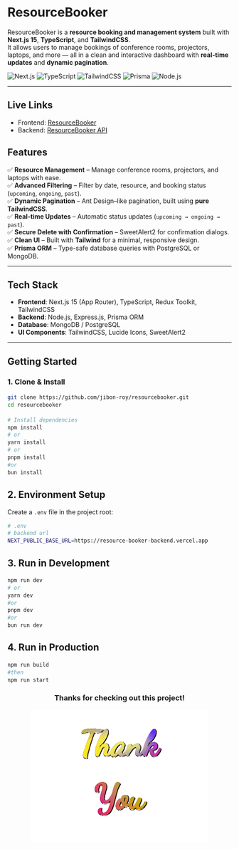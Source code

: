# ResourceBooker

ResourceBooker is a **resource booking and management system** built with **Next.js 15**, **TypeScript**, and **TailwindCSS**.  
It allows users to manage bookings of conference rooms, projectors, laptops, and more — all in a clean and interactive dashboard with **real-time updates** and **dynamic pagination**.

![Next.js](https://img.shields.io/badge/Next.js-15-black?style=flat&logo=next.js)
![TypeScript](https://img.shields.io/badge/TypeScript-5-blue?style=flat&logo=typescript)
![TailwindCSS](https://img.shields.io/badge/TailwindCSS-3.4-06B6D4?style=flat&logo=tailwind-css)
![Prisma](https://img.shields.io/badge/Prisma-ORM-blue?style=flat&logo=prisma)
![Node.js](https://img.shields.io/badge/Node.js-Express-green?style=flat&logo=node.js)

---

## Live Links

- Frontend: [ResourceBooker](https://resourcebooker.vercel.app)
- Backend: [ResourceBooker API](https://resource-booker-backend.vercel.app)

## Features

✅ **Resource Management** – Manage conference rooms, projectors, and laptops with ease.  
✅ **Advanced Filtering** – Filter by date, resource, and booking status (`upcoming`, `ongoing`, `past`).  
✅ **Dynamic Pagination** – Ant Design–like pagination, built using **pure TailwindCSS**.  
✅ **Real-time Updates** – Automatic status updates (`upcoming → ongoing → past`).  
✅ **Secure Delete with Confirmation** – SweetAlert2 for confirmation dialogs.  
✅ **Clean UI** – Built with **Tailwind** for a minimal, responsive design.  
✅ **Prisma ORM** – Type-safe database queries with PostgreSQL or MongoDB.

---

## Tech Stack

- **Frontend**: Next.js 15 (App Router), TypeScript, Redux Toolkit, TailwindCSS
- **Backend**: Node.js, Express.js, Prisma ORM
- **Database**: MongoDB / PostgreSQL
- **UI Components**: TailwindCSS, Lucide Icons, SweetAlert2

---

## Getting Started

### 1️. Clone & Install

```bash
git clone https://github.com/jibon-roy/resourcebooker.git
cd resourcebooker

# Install dependencies
npm install
# or
yarn install
# or
pnpm install
#or
bun install
```

## 2. Environment Setup

Create a `.env` file in the project root:

```bash
# .env
# backend url
NEXT_PUBLIC_BASE_URL=https://resource-booker-backend.vercel.app
```

## 3. Run in Development

```bash
npm run dev
# or
yarn dev
#or
pnpm dev
#or
bun run dev
```


## 4. Run in Production 

```bash
npm run build
#then
npm run start
```


<div style="text-align:center">

<h3>Thanks for checking out this project! </h3>

![Dashboard Preview](src/assets/thank-you-2.gif)
</div>